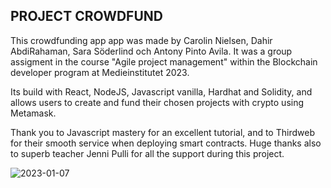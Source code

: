 ## PROJECT CROWDFUND

This crowdfunding app app was made by Carolin Nielsen, Dahir AbdiRahaman, 
Sara Söderlind och Antony Pinto Avila. It was a group assigment in the course 
"Agile project management" within the Blockchain developer program at Medieinstitutet 2023.

Its build with React, NodeJS, Javascript vanilla, Hardhat and Solidity, and allows 
users to create and fund their chosen projects with crypto using Metamask.

Thank you to Javascript mastery for an excellent tutorial, and to Thirdweb for their
smooth service when deploying smart contracts. Huge thanks also to superb teacher Jenni Pulli 
for all the support during this project.


![2023-01-07](https://user-images.githubusercontent.com/113106103/213424451-4ad24389-b24f-4b1f-b072-3a0a432a7d14.png)
